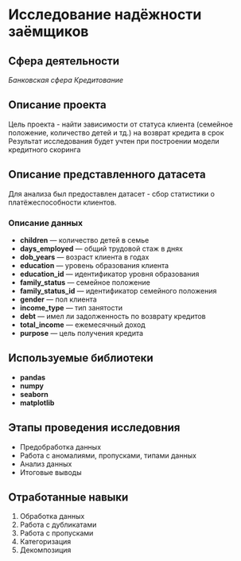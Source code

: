 # Исследование надёжности заёмщиков
## Сфера деятельности
*Банковская сфера*
*Кредитование*

## Описание проекта
Цель проекта - найти зависимости от статуса клиента (семейное положение, количество детей и тд.) на возврат кредита в срок
Результат исследования будет учтен при построении модели кредитного скоринга

## Описание представленного датасета
Для анализа был предоставлен датасет - сбор статистики о платёжеспособности клиентов.

### Описание данных
- **children** — количество детей в семье
- **days_employed** — общий трудовой стаж в днях
- **dob_years** — возраст клиента в годах
- **education** — уровень образования клиента
- **education_id** — идентификатор уровня образования
- **family_status** — семейное положение
- **family_status_id** — идентификатор семейного положения
- **gender** — пол клиента
- **income_type** — тип занятости
- **debt** — имел ли задолженность по возврату кредитов
- **total_income** — ежемесячный доход
- **purpose** — цель получения кредита

## Используемые библиотеки
- **pandas**
- **numpy**
- **seaborn**
- **matplotlib**

## Этапы проведения исследовния
- Предобработка данных
- Работа с аномалиями, пропусками, типами данных
- Анализ данных
- Итоговые выводы

## Отработанные навыки
1. Обработка данных
2. Работа с дубликатами
3. Работа с пропусками
4. Категоризация
5. Декомпозиция
